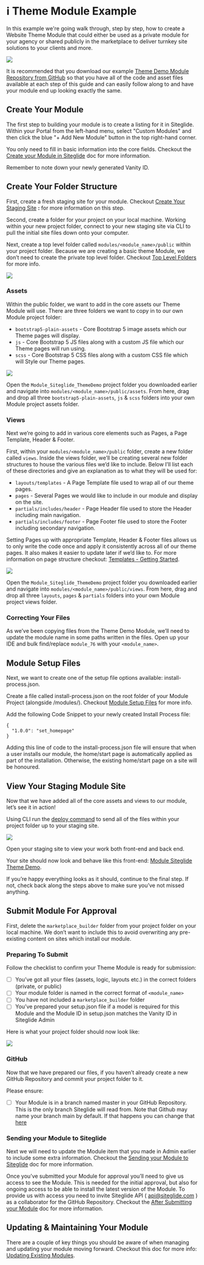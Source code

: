 # ℹ️ Theme Module Example

In this example we're going walk through, step by step, how to create a Website Theme Module that could either be used as a private module for your agency or shared publicly in the marketplace to deliver turnkey site solutions to your clients and more.

![](../../assets/Rq5gKKmUJUrFAEhkGbzjA\_module-siteglide-theme-demo-1.png)

It is recommended that you download our example [Theme Demo Module Repository from GitHub](https://github.com/Siteglide/Module\_Siteglide\_ThemeDemo) so that you have all of the code and asset files available at each step of this guide and can easily follow along to and have your module end up looking exactly the same.

## Create Your Module

The first step to building your module is to create a listing for it in Siteglide. Within your Portal from the left-hand menu, select "Custom Modules" and then click the blue "+ Add New Module" button in the top right-hand corner.

You only need to fill in basic information into the core fields. Checkout the [Create your Module in Siteglide](/developer-tools/building-for-marketplace/site-template-modules-and-how-to-make-your-own.md#how-to-convert-a-trial-site-to-a-template) doc for more information.

Remember to note down your newly generated Vanity ID.

## Create Your Folder Structure

First, create a fresh staging site for your module. Checkout [Create Your Staging Site](/developer-tools/building-for-marketplace/create-folder-structure.md#create-your-staging-site) **:** for more information on this step.

Second, create a folder for your project on your local machine. Working within your new project folder, connect to your new staging site via CLI to pull the initial site files down onto your computer.

Next, create a top level folder called `modules/<module_name>/public` within your project folder. Because we are creating a basic theme Module, we don’t need to create the private top level folder. Checkout [Top Level Folders](/developer-tools/building-for-marketplace/create-folder-structure.md#top-level-folders) for more info.

![](../../assets/OSlgyzgpAqML1M1TXp\_T0\_create-top-level-folder-1.png)

### Assets

Within the public folder, we want to add in the core assets our Theme Module will use. There are three folders we want to copy in to our own Module project folder:

* `bootstrap5-plain-assets` - Core Bootstrap 5 image assets which our Theme pages will display.
* `js` - Core Bootstrap 5 JS files along with a custom JS file which our Theme pages will run using.
* `scss` - Core Bootstrap 5 CSS files along with a custom CSS file which will Style our Theme pages.

![](../../assets/y6nt6TQcgn2mRkIQRkLvx\_theme-module-assets-1.png)

Open the `Module_Siteglide_ThemeDemo` project folder you downloaded earlier and navigate into `modules/<module_name>/public/assets`. From here, drag and drop all three `bootstrap5-plain-assets`, `js` & `scss` folders into your own Module project assets folder.

### Views

Next we’re going to add in various core elements such as Pages, a Page Template, Header & Footer.

First, within your `modules/<module_name>/public` folder, create a new folder called `views`. Inside the views folder, we’ll be creating several new folder structures to house the various files we’d like to include. Below I’ll list each of these directories and give an explanation as to what they will be used for:

* `layouts/templates` - A Page Template file used to wrap all of our theme pages.
* `pages` - Several Pages we would like to include in our module and display on the site.
* `partials/includes/header` - Page Header file used to store the Header including main navigation.
* `partials/includes/footer` - Page Footer file used to store the Footer including secondary navigation.

Setting Pages up with appropriate Template, Header & Footer files allows us to only write the code once and apply it consistently across all of our theme pages. It also makes it easier to update later if we’d like to. For more information on page structure checkout: [Templates - Getting Started](/site-manager2/templates.md).

![](../../assets/1m1nO4GayNeKDrW66UBjw\_theme-module-layouts-1.png)

Open the `Module_Siteglide_ThemeDemo` project folder you downloaded earlier and navigate into `modules/<module_name>/public/views`. From here, drag and drop all three `layouts`, `pages` & `partials` folders into your own Module project views folder.

### Correcting Your Files

As we’ve been copying files from the Theme Demo Module, we’ll need to update the module name in some paths written in the files. Open up your IDE and bulk find/replace `module_76` with your `<module_name>`.

## Module Setup Files

Next, we want to create one of the setup file options available: install-process.json.

Create a file called install-process.json on the root folder of your Module Project (alongside /modules/). Checkout [Module Setup Files](/developer-tools/building-for-marketplace/create-folder-structure.md#module-setup-files) for more info.

Add the following Code Snippet to your newly created Install Process file:

```none
{
  "1.0.0": "set_homepage"
}
```

Adding this line of code to the install-process.json file will ensure that when a user installs our module, the home/start page is automatically applied as part of the installation. Otherwise, the existing home/start page on a site will be honoured.

## View Your Staging Module Site

Now that we have added all of the core assets and views to our module, let’s see it in action!

Using CLI run the [deploy command](/developer-tools/cli/reference.md#deploy) to send all of the files within your project folder up to your staging site.

![](../../assets/nBrvK3QRxl04hiWbB\_\_sv\_theme-module-deploy-1.png)

Open your staging site to view your work both front-end and back end.

Your site should now look and behave like this front-end: [Module Siteglide Theme Demo](https://module-siteglide-theme-demo.staging.oregon.platform-os.com/).

If you’re happy everything looks as it should, continue to the final step. If not, check back along the steps above to make sure you’ve not missed anything.

## Submit Module For Approval

First, delete the `marketplace_builder` folder from your project folder on your local machine. We don’t want to include this to avoid overwriting any pre-existing content on sites which install our module.

### Preparing To Submit

Follow the checklist to confirm your Theme Module is ready for submission:

* [ ] You’ve got all your files (assets, logic, layouts etc.) in the correct folders (private, or public)
* [ ] Your module folder is named in the correct format of `<module_name>`
* [ ] You have not included a `marketplace_builder` folder
* [ ] You’ve prepared your setup.json file if a model is required for this Module and the Module ID in setup.json matches the Vanity ID in Siteglide Admin

Here is what your project folder should now look like:

![](../../assets/ib89QWFYkVQU6a8T4V96o\_theme-module-project-ready-1.png)

### GitHub

Now that we have prepared our files, if you haven’t already create a new GitHub Repository and commit your project folder to it.

Please ensure:

* [ ] Your Module is in a branch named master in your GitHub Repository. This is the only branch Siteglide will read from. Note that Github may name your branch main by default. If that happens you can change that [here](https://docs.github.com/en/repositories/configuring-branches-and-merges-in-your-repository/managing-branches-in-your-repository/renaming-a-branch)

### Sending your Module to Siteglide

Next we will need to update the Module item that you made in Admin earlier to include some extra information. Checkout the [Sending your Module to Siteglide](/developer-tools/building-for-marketplace/submit-module-for-approval.md#sending-your-module-to-siteglide) doc for more information.

Once you’ve submitted your Module for approval you’ll need to give us access to see the Module. This is needed for the initial approval, but also for ongoing access to be able to install the latest version of the Module. To provide us with access you need to invite Siteglide API ( [api@siteglide.com](mailto:api@siteglide.com) ) as a collaborator for the GitHub Repository. Checkout the [After Submitting your Module](/developer-tools/building-for-marketplace/submit-module-for-approval.md#after-submitting-your-module) doc for more information.

## Updating & Maintaining Your Module

There are a couple of key things you should be aware of when managing and updating your module moving forward. Checkout this doc for more info: [Updating Existing Modules](/developer-tools/building-for-marketplace/updating-existing-modules.md).
